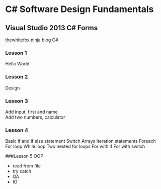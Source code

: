 # C# Software Design Fundamentals
## Visual Studio 2013 C# Forms

[thewhitefox.ninja blog C#](https://www.thewhitefox.ninja/2021/2021-10-27-C-Sharp/)

### Lesson 1
Hello World

### Lesson 2
Design

### Lesson 3
Add input, first and name<br>
Add two numbers, calculator

### Lesson 4
Basic if and if else statement
Switch
Arrays
Iteration statements
Foreach
For loop
While loop
Two nested for loops
For with if
For with switch

###Lesson 5
OOP
- read from file
- try catch
- QA
- IO
